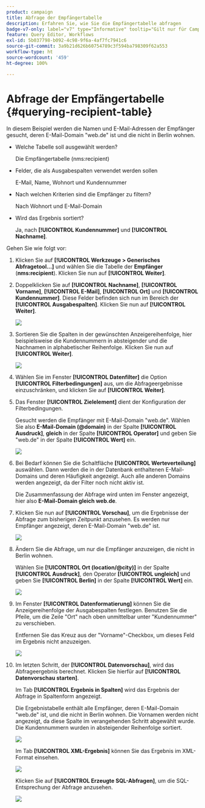```yaml
---
product: campaign
title: Abfrage der Empfängertabelle
description: Erfahren Sie, wie Sie die Empfängertabelle abfragen
badge-v7-only: label="v7" type="Informative" tooltip="Gilt nur für Campaign Classic v7"
feature: Query Editor, Workflows
exl-id: 5b037798-b092-4c98-9f6a-4af7fc7941c6
source-git-commit: 3a9b21d626b60754789c3f594ba798309f62a553
workflow-type: ht
source-wordcount: '459'
ht-degree: 100%

---
```


# Abfrage der Empfängertabelle {#querying-recipient-table}



In diesem Beispiel werden die Namen und E-Mail-Adressen der Empfänger gesucht, deren E-Mail-Domain &quot;web.de&quot; ist und die nicht in Berlin wohnen.

* Welche Tabelle soll ausgewählt werden?

  Die Empfängertabelle (nms:recipient)

* Felder, die als Ausgabespalten verwendet werden sollen

  E-Mail, Name, Wohnort und Kundennummer

* Nach welchen Kriterien sind die Empfänger zu filtern?

  Nach Wohnort und E-Mail-Domain

* Wird das Ergebnis sortiert?

  Ja, nach **[!UICONTROL Kundennummer]** und **[!UICONTROL Nachname]**.

Gehen Sie wie folgt vor:

1. Klicken Sie auf **[!UICONTROL Werkzeuge > Generisches Abfragetool...]** und wählen Sie die Tabelle der **Empfänger** (**nms:recipient**). Klicken Sie nun auf **[!UICONTROL Weiter]**.
1. Doppelklicken Sie auf **[!UICONTROL Nachname]**, **[!UICONTROL Vorname]**, **[!UICONTROL E-Mail]**, **[!UICONTROL Ort]** und **[!UICONTROL Kundennummer]**. Diese Felder befinden sich nun im Bereich der **[!UICONTROL Ausgabespalten]**. Klicken Sie nun auf **[!UICONTROL Weiter]**.

   ![](assets/query_editor_03.png)

1. Sortieren Sie die Spalten in der gewünschten Anzeigereihenfolge, hier beispielsweise die Kundennummern in absteigender und die Nachnamen in alphabetischer Reihenfolge. Klicken Sie nun auf **[!UICONTROL Weiter]**.

   ![](assets/query_editor_04.png)

1. Wählen Sie im Fenster **[!UICONTROL Datenfilter]** die Option **[!UICONTROL Filterbedingungen]** aus, um die Abfrageergebnisse einzuschränken, und klicken Sie auf **[!UICONTROL Weiter]**.
1. Das Fenster **[!UICONTROL Zielelement]** dient der Konfiguration der Filterbedingungen.

   Gesucht werden die Empfänger mit E-Mail-Domain &quot;web.de&quot;. Wählen Sie also **E-Mail-Domain (@domain)** in der Spalte **[!UICONTROL Ausdruck]**, **gleich** in der Spalte **[!UICONTROL Operator]** und geben Sie &quot;web.de&quot; in der Spalte **[!UICONTROL Wert]** ein.

   ![](assets/query_editor_05.png)

1. Bei Bedarf können Sie die Schaltfläche **[!UICONTROL Werteverteilung]** auswählen. Dann werden die in der Datenbank enthaltenen E-Mail-Domains und deren Häufigkeit angezeigt. Auch alle anderen Domains werden angezeigt, da der Filter noch nicht aktiv ist.

   Die Zusammenfassung der Abfrage wird unten im Fenster angezeigt, hier also **E-Mail-Domain gleich web.de**.

1. Klicken Sie nun auf **[!UICONTROL Vorschau]**, um die Ergebnisse der Abfrage zum bisherigen Zeitpunkt anzusehen. Es werden nur Empfänger angezeigt, deren E-Mail-Domain &quot;web.de&quot; ist.

   ![](assets/query_editor_nveau_17.png)

1. Ändern Sie die Abfrage, um nur die Empfänger anzuzeigen, die nicht in Berlin wohnen.

   Wählen Sie **[!UICONTROL Ort (location/@city)]** in der Spalte **[!UICONTROL Ausdruck]**, den Operator **[!UICONTROL ungleich]** und geben Sie **[!UICONTROL Berlin]** in der Spalte **[!UICONTROL Wert]** ein.

   ![](assets/query_editor_08.png)

1. Im Fenster **[!UICONTROL Datenformatierung]** können Sie die Anzeigereihenfolge der Ausgabespalten festlegen. Benutzen Sie die Pfeile, um die Zeile &quot;Ort&quot; nach oben unmittelbar unter &quot;Kundennummer&quot; zu verschieben.

   Entfernen Sie das Kreuz aus der &quot;Vorname&quot;-Checkbox, um dieses Feld im Ergebnis nicht anzuzeigen.

   ![](assets/query_editor_nveau_15.png)

1. Im letzten Schritt, der **[!UICONTROL Datenvorschau]**, wird das Abfrageergebnis berechnet. Klicken Sie hierfür auf **[!UICONTROL Datenvorschau starten]**.

   Im Tab **[!UICONTROL Ergebnis in Spalten]** wird das Ergebnis der Abfrage in Spaltenform angezeigt.

   Die Ergebnistabelle enthält alle Empfänger, deren E-Mail-Domain &quot;web.de&quot; ist, und die nicht in Berlin wohnen. Die Vornamen werden nicht angezeigt, da diese Spalte im verangehenden Schritt abgewählt wurde. Die Kundennummern wurden in absteigender Reihenfolge sortiert.

   ![](assets/query_editor_nveau_12.png)

   Im Tab **[!UICONTROL XML-Ergebnis]** können Sie das Ergebnis im XML-Format einsehen.

   ![](assets/query_editor_nveau_13.png)

   Klicken Sie auf **[!UICONTROL Erzeugte SQL-Abfragen]**, um die SQL-Entsprechung der Abfrage anzusehen.

   ![](assets/query_editor_nveau_14.png)
